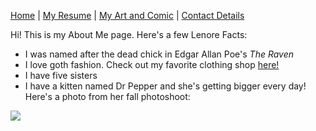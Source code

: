 [Home](README.md) | [My Resume](resume.md) | [My Art and Comic](art.md) | [Contact Details](contact.md)

Hi! This is my About Me page. Here's a few Lenore Facts:
* I was named after the dead chick in Edgar Allan Poe's *The Raven*
* I love goth fashion. Check out my favorite clothing shop [here!](https://us.killstar.com/)
* I have five sisters
* I have a kitten named Dr Pepper and she's getting bigger every day! Here's a photo from her fall photoshoot:
<p>
    <img src="https://i.imgur.com/rG4CsE8.png" />
</p>
